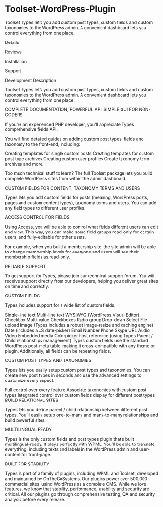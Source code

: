 # Toolset-WordPress-Plugin

Toolset Types let’s you add custom post types, custom fields and custom taxonomies to the WordPress admin. A convenient dashboard lets you control everything from one place.


Details
 
Reviews
 
Installation
 
Support
 
Development
Description

Toolset Types let’s you add custom post types, custom fields and custom taxonomies to the WordPress admin. A convenient dashboard lets you control everything from one place.


COMPLETE DOCUMENTATION, POWERFUL API, SIMPLE GUI FOR NON-CODERS

If you’re an experienced PHP developer, you’ll appreciate Types comprehensive fields API.

You will find detailed guides on adding custom post types, fields and taxonomy to the front-end, including:

Creating templates for single custom posts
Creating templates for custom post type archives
Creating custom user profiles
Create taxonomy term archives
and more.

Too much technical stuff to learn? The full Toolset package lets you build complete WordPress sites from within the admin dashboard.

CUSTOM FIELDS FOR CONTENT, TAXONOMY TERMS AND USERS

Types lets you add custom fields for posts (meaning, WordPress posts, pages and custom content types), taxonomy terms and users. You can add any field types to different user profiles.

ACCESS CONTROL FOR FIELDS

Using Access, you will be able to control what fields different users can edit and view. This way, you can make some field groups read-only for certain users, and fully-editable for other users.

For example, when you build a membership site, the site admin will be able to change membership levels for everyone and users will see their membership fields as read-only.

RELIABLE SUPPORT

To get support for Types, please join our technical support forum. You will receive support directly from our developers, helping you deliver great sites on time and correctly.

CUSTOM FIELDS

Types includes support for a wide list of custom fields.

Single-line text
Multi-line text
WYSIWYG (WordPress Visual Editor)
Checkbox
Multi-value Checkboxes
Radio group
Drop-down Select
File upload
Image (Types includes a robust image-resize and caching engine)
Date (includes a JS date-picker)
Email
Number
Phone
Skype
URL
Audio
Video
Embedded media
Colorpicker
Post reference (using Types Parent / Child relationships management)
Types custom fields use the standard WordPress post-meta table, making it cross-compatible with any theme or plugin. Additionally, all fields can be repeating fields.

CUSTOM POST TYPES AND TAXONOMIES

Types lets you easily setup custom post types and taxonomies. You can create new post types in seconds and use the advanced settings to customize every aspect.

Full control over every feature
Associate taxonomies with custom post types
Integrated control over custom fields display for different post types
BUILD RELATIONAL SITES

Types lets you define parent / child relationship between different post types. You’ll easily setup one-to-many and many-to-many relationships and build powerful sites.

MULTILINGUAL READY

Types is the only custom fields and post types plugin that’s built multilingual-ready. It plays perfectly with WPML. You’ll be able to translate everything, including texts and labels in the WordPress admin and user-content for front-page.

BUILT FOR STABILITY

Types is part of a family of plugins, including WPML and Toolset, developed and maintained by OnTheGoSystems. Our plugins power over 500,000 commercial sites, using WordPress as a complete CMS. While we love features, we know that stability, performance, usability and security are critical. All our plugins go through comprehensive testing, QA and security analysis before every release.
